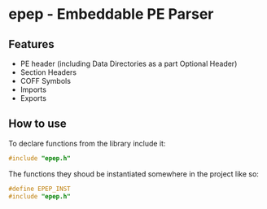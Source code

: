 # epep - Embeddable PE Parser
## Features

- PE header (including Data Directories as a part Optional Header)
- Section Headers
- COFF Symbols
- Imports
- Exports

## How to use

To declare functions from the library include it:

```C
#include "epep.h"
```

The functions they shoud be instantiated somewhere in the project like so:

```C
#define EPEP_INST
#include "epep.h"
```
